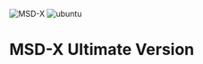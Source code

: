 ![MSD-X](https://img.shields.io/badge/python-3.5%20%7C%203.6%20%7C%203.7%20%7C%203.8%20%7C%203.9%20%7C%203.10-blue) ![ubuntu](https://img.shields.io/badge/ubuntu-18.10%20%7C%2019.04%20%7C%2019.10%20%7C%20%7C%20%2020.04-blue)

# MSD-X Ultimate Version 


